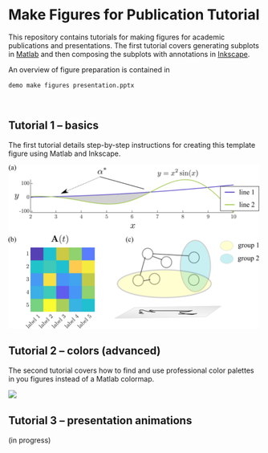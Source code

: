 # Make Figures for Publication Tutorial
This repository contains tutorials for making figures for academic publications and presentations. The first tutorial covers generating subplots in [Matlab](https://www.mathworks.com/products/matlab.html) and then composing the subplots with annotations in [Inkscape](https://inkscape.org/).

An overview of figure preparation is contained in 

    demo make figures presentation.pptx

<br/>

## Tutorial 1 &ndash; basics
The first tutorial details step-by-step instructions for creating this template figure using Matlab and Inkscape.

<img src="Tutorial 1 - basics/figures/demo_panel.png" width="500">

<br/>

## Tutorial 2 &ndash; colors (advanced)

The second tutorial covers how to find and use professional color palettes in you figures instead of a Matlab colormap.

<img src="Tutorial 2 - colors (advanced)/figures/colors.png" width="500">

<br/>

## Tutorial 3 &ndash; presentation animations
(in progress)
